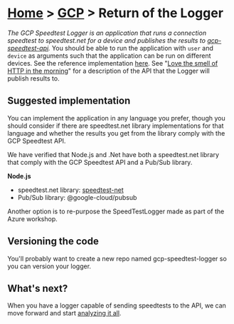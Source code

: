 [Home](../) > [GCP](index) > Return of the Logger
=======================================================
_The GCP Speedtest Logger is an application that runs a connection speedtest to speedtest.net for a device and publishes the results to [gcp-speedtest-api](love-the-smell-of-http)._ You should be able to run the application with `user` and `device` as arguments such that the application can be run on different devices.
See the reference implementation [here](https://github.com/cx-cloud-101/gcp-speedtest-logger).
See "[Love the smell of HTTP in the morning](love-the-smell-of-http)" for a description of the API that the Logger will publish results to.

Suggested implementation
------------------------
You can implement the application in any language you prefer, though you should consider if there are speedtest.net library implementations for that language and whether the results you get from the library comply with the GCP Speedtest API. 

We have verified that Node.js and .Net have both a speedtest.net library that comply with the GCP Speedtest API and a Pub/Sub library.

**Node.js**
* speedtest.net library: [speedtest-net](https://github.com/ddsol/speedtest.net)
* Pub/Sub library: @google-cloud/pubsub

Another option is to re-purpose the SpeedTestLogger made as part of the Azure workshop.

Versioning the code
-------------------
You'll probably want to create a new repo named gcp-speedtest-logger so you can version your logger.

What's next?
------------
When you have a logger capable of sending speedtests to the API, we can move forward and start [analyzing it all](analyzing-it-all).
